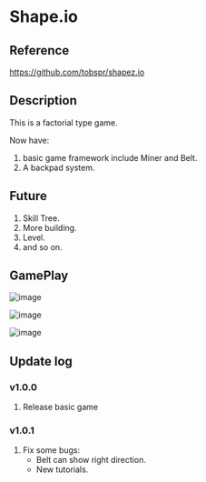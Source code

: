 # Shape.io

## Reference
https://github.com/tobspr/shapez.io

## Description

This is a factorial type game.

Now have:

1. basic game framework include Miner and Belt.
2. A backpad system.

## Future

1. Skill Tree.
2. More building.
3. Level.
4. and so on.

## GamePlay 
![image](https://user-images.githubusercontent.com/52538091/127691840-995673e2-5de9-40c7-9ec9-74a855781b40.png)

![image](https://user-images.githubusercontent.com/52538091/127692029-7976716f-6aa0-4a90-8a1c-d389811f0fcb.png)

![image](https://user-images.githubusercontent.com/52538091/127692056-8851a03b-023b-419a-8ae4-62b63dd9c47d.png)


## Update log

### v1.0.0

1. Release basic game

### v1.0.1

1. Fix some bugs:
	* Belt can show right direction.
	* New tutorials.